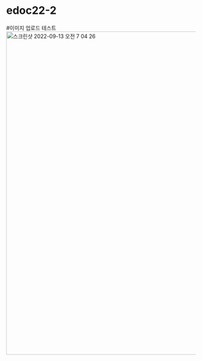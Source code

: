 # edoc22-2

#이미지 업로드 테스트
<img width="858" alt="스크린샷 2022-09-13 오전 7 04 26" src="https://user-images.githubusercontent.com/100216331/189766716-0fd55953-253a-4695-9379-b289e101ac5f.png">
